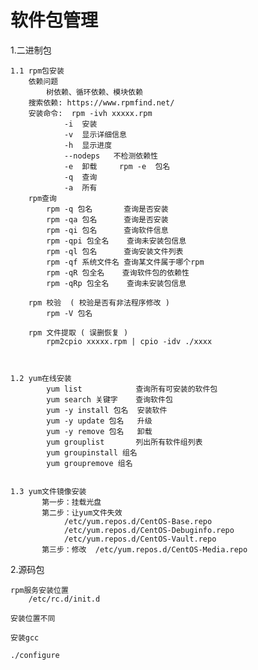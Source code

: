 # 软件包管理

1.二进制包
    
    1.1 rpm包安装
        依赖问题
            树依赖、循环依赖、模块依赖
        搜索依赖: https://www.rpmfind.net/
        安装命令:  rpm -ivh xxxxx.rpm
                -i  安装
                -v  显示详细信息
                -h  显示进度
                --nodeps   不检测依赖性
                -e  卸载     rpm -e  包名
                -q  查询
                -a  所有
        rpm查询
            rpm -q 包名       查询是否安装 
            rpm -qa 包名      查询是否安装 
            rpm -qi 包名      查询软件信息
            rpm -qpi 包全名    查询未安装包信息
            rpm -ql 包名      查询安装文件列表
            rpm -qf 系统文件名 查询某文件属于哪个rpm 
            rpm -qR 包全名    查询软件包的依赖性
            rpm -qRp 包全名    查询未安装包信息

        rpm 校验  ( 校验是否有非法程序修改 )
            rpm -V 包名
                
        rpm 文件提取 ( 误删恢复 )
            rpm2cpio xxxxx.rpm | cpio -idv ./xxxx

    

    1.2 yum在线安装
            yum list            查询所有可安装的软件包
            yum search 关键字    查询软件包
            yum -y install 包名  安装软件
            yum -y update 包名   升级
            yum -y remove 包名   卸载
            yum grouplist       列出所有软件组列表   
            yum groupinstall 组名
            yum groupremove 组名
    
    
    1.3 yum文件镜像安装
           第一步：挂载光盘
           第二步：让yum文件失效
                /etc/yum.repos.d/CentOS-Base.repo
                /etc/yum.repos.d/CentOS-Debuginfo.repo
                /etc/yum.repos.d/CentOS-Vault.repo
           第三步：修改  /etc/yum.repos.d/CentOS-Media.repo
    


2.源码包
    
    rpm服务安装位置
        /etc/rc.d/init.d

    安装位置不同
    
    安装gcc 
    
    ./configure
    




